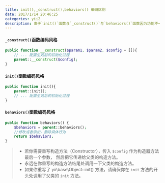 ```yaml
---
title: init(),_construct(),behaviors() 编码区别
date: 2017/1/14 20:46:25
categories: yii2
description: 由于`init()`函数与`_construct()`与`behaviors()`函数因为功能不一样，代码实现上也有细微不同.
---
```



#### `_construct()`函数编码风格

```php
public function __construct($param1, $param2, $config = []){
    // ... 配置生效前的初始化过程
    parent::__construct($config);
}

```

#### `init()`函数编码风格
```php
public function init(){
    parent::init();
    // ... 配置生效后的初始化过程
}

```

#### `behaviors()`函数编码风格

```php
public function behaviors() {
    $behaviors = parent::behaviors();
    //修改或者添加，删除具体行为
    return $behaviors;
}

```

> - 若你需要重写构造方法（Constructor），传入 `$config` 作为构造器方法最后一个参数， 然后把它传递给父类的构造方法。
> - 永远在你重写的构造方法结尾处调用一下父类的构造方法。
> - 如果你重写了 yii\base\Object::init() 方法，请确保你在 `init` 方法的开头处调用了父类的 `init` 方法。


